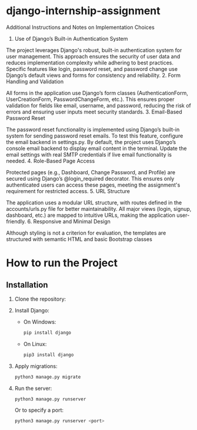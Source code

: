 # django-internship-assignment
Additional Instructions and Notes on Implementation Choices
1. Use of Django’s Built-in Authentication System

The project leverages Django's robust, built-in authentication system for user management. This approach ensures the security of user data and reduces implementation complexity while adhering to best practices. Specific features like login, password reset, and password change use Django’s default views and forms for consistency and reliability.
2. Form Handling and Validation

All forms in the application use Django’s form classes (AuthenticationForm, UserCreationForm, PasswordChangeForm, etc.). This ensures proper validation for fields like email, username, and password, reducing the risk of errors and ensuring user inputs meet security standards.
3. Email-Based Password Reset

The password reset functionality is implemented using Django’s built-in system for sending password reset emails. To test this feature, configure the email backend in settings.py. By default, the project uses Django’s console email backend to display email content in the terminal. Update the email settings with real SMTP credentials if live email functionality is needed.
4. Role-Based Page Access

Protected pages (e.g., Dashboard, Change Password, and Profile) are secured using Django’s @login_required decorator. This ensures only authenticated users can access these pages, meeting the assignment's requirement for restricted access.
5. URL Structure

The application uses a modular URL structure, with routes defined in the accounts/urls.py file for better maintainability. All major views (login, signup, dashboard, etc.) are mapped to intuitive URLs, making the application user-friendly.
6. Responsive and Minimal Design

Although styling is not a criterion for evaluation, the templates are structured with semantic HTML and basic Bootstrap classes

# How to run the Project

## Installation

1. Clone the repository:

2. Install Django:

    - On Windows:
        ```sh
        pip install django
        ```

    - On Linux:
        ```sh
        pip3 install django
        ```

3. Apply migrations:
    ```sh
    python3 manage.py migrate
    ```

4. Run the server:
    ```sh
    python3 manage.py runserver
    ```
    Or to specify a port:
    ```sh
    python3 manage.py runserver <port>
    ```
